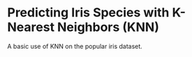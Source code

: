 # Predicting Iris Species with K-Nearest Neighbors (KNN)
A basic use of KNN on the popular iris dataset. 
